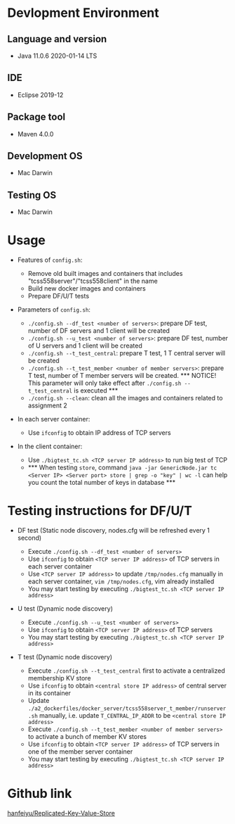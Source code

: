 # Devlopment Environment
## Language and version
  - Java 11.0.6 2020-01-14 LTS

## IDE
  - Eclipse 2019-12

## Package tool
  - Maven 4.0.0

## Development OS 
  - Mac Darwin

## Testing OS 
  - Mac Darwin

# Usage
- Features of `config.sh`: 
    - Remove old built images and containers that includes "tcss558server"/"tcss558client" in the name 
    - Build new docker images and containers  
    - Prepare DF/U/T tests 

- Parameters of `config.sh`:
    - `./config.sh --df_test <number of servers>`: prepare DF test, number of DF servers and 1 client will be created 
    - `./config.sh --u_test <number of servers>`: prepare DF test, number of U servers and 1 client will be created 
    - `./config.sh --t_test_central`: prepare T test, 1 T central server will be created 
    - `./config.sh --t_test_member <number of member servers>`: prepare T test, number of T member servers will be created. \*\*\* NOTICE! This parameter will only take effect after `./config.sh --t_test_central` is executed \*\*\* 
    - `./config.sh --clean`: clean all the images and containers related to assignment 2 

- In each server container:
    - Use `ifconfig` to obtain IP address of TCP servers 

- In the client container:
    - Use `./bigtest_tc.sh <TCP server IP address>` to run big test of TCP 
    - \*\*\* When testing `store`, command `java -jar GenericNode.jar tc <Server IP> <Server port> store | grep -o "key" | wc -l` can help you count the total number of keys in database \*\*\*

# Testing instructions for DF/U/T
  - DF test (Static node discovery, nodes.cfg will be refreshed every 1 second)
    - Execute `./config.sh --df_test <number of servers>` 
    - Use `ifconfig` to obtain `<TCP server IP address>` of TCP servers in each server container
    - Use `<TCP server IP address>` to update `/tmp/nodes.cfg` manually in each server container, `vim /tmp/nodes.cfg`, vim already installed 
    - You may start testing by executing `./bigtest_tc.sh <TCP server IP address>` 

  - U test (Dynamic node discovery)
    - Execute `./config.sh --u_test <number of servers>` 
    - Use `ifconfig` to obtain `<TCP server IP address>` of TCP servers 
    - You may start testing by executing `./bigtest_tc.sh <TCP server IP address>` 

  - T test (Dynamic node discovery)
    - Execute `./config.sh --t_test_central` first to activate a centralized membership KV store 
    - Use `ifconfig` to obtain `<central store IP address>` of central server in its container 
    - Update `./a2_dockerfiles/docker_server/tcss558server_t_member/runserver.sh` manually, i.e. update `T_CENTRAL_IP_ADDR` to be `<central store IP address>` 
    - Execute `./config.sh --t_test_member <number of member servers>` to activate a bunch of member KV stores  
    - Use `ifconfig` to obtain `<TCP server IP address>` of TCP servers in one of the member server container 
    - You may start testing by executing `./bigtest_tc.sh <TCP server IP address>`

# Github link
[hanfeiyu/Replicated-Key-Value-Store](https://github.com/hanfeiyu/Replicated-Key-Value-Store)


